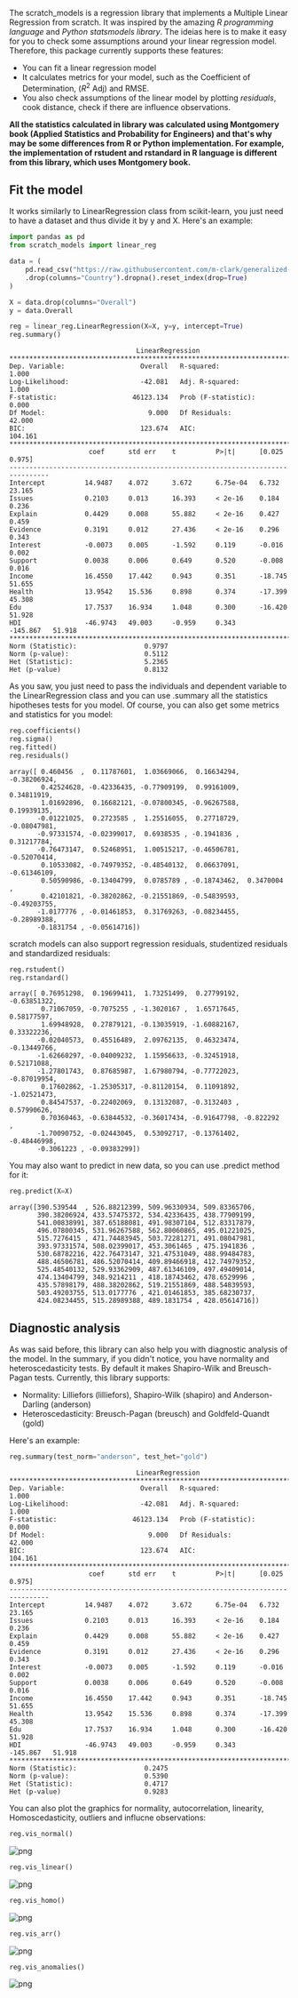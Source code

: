The scratch_models is a regression library that implements a Multiple Linear Regression from scratch. It was inspired by the amazing *R programming language* and *Python statsmodels library*. The ideias here is to make it easy for you to check some assumptions around your linear regression model. Therefore, this package currently supports these features:

- You can fit a linear regression model
- It calculates metrics for your model, such as the Coefficient of Determination, ($R^2$ Adj) and RMSE.
- You also check assumptions of the linear model by plotting *residuals*, cook distance, check if there are influence observations.

**All the statistics calculated in library was calculated using Montgomery book (Applied Statistics and Probability for Engineers) and that's why may be some differences from R or Python implementation. For example, the implementation of rstudent and rstandard in R language is different from this library, which uses Montgomery book.**

## Fit the model

It works similarly to LinearRegression class from scikit-learn, you just need to have a dataset and thus divide it by y and X. Here's an example:


```python
import pandas as pd
from scratch_models import linear_reg

data = (
    pd.read_csv("https://raw.githubusercontent.com/m-clark/generalized-additive-models/master/data/pisasci2006.csv")
    .drop(columns="Country").dropna().reset_index(drop=True)
)

X = data.drop(columns="Overall")
y = data.Overall

reg = linear_reg.LinearRegression(X=X, y=y, intercept=True)
reg.summary()
```

                                    LinearRegression                                
    ********************************************************************************
    Dep. Variable:                   Overall   R-squared:                      1.000
    Log-Likelihood:                  -42.081   Adj. R-squared:                 1.000
    F-statistic:                   46123.134   Prob (F-statistic):             0.000
    Df Model:                          9.000   Df Residuals:                  42.000
    BIC:                             123.674   AIC:                          104.161
    ********************************************************************************
                        coef      std err    t          P>|t|      [0.025     0.975]    
    --------------------------------------------------------------------------------
    Intercept          14.9487    4.072      3.672      6.75e-04   6.732      23.165    
    Issues             0.2103     0.013      16.393     < 2e-16    0.184      0.236     
    Explain            0.4429     0.008      55.882     < 2e-16    0.427      0.459     
    Evidence           0.3191     0.012      27.436     < 2e-16    0.296      0.343     
    Interest           -0.0073    0.005      -1.592     0.119      -0.016     0.002     
    Support            0.0038     0.006      0.649      0.520      -0.008     0.016     
    Income             16.4550    17.442     0.943      0.351      -18.745    51.655    
    Health             13.9542    15.536     0.898      0.374      -17.399    45.308    
    Edu                17.7537    16.934     1.048      0.300      -16.420    51.928    
    HDI                -46.9743   49.003     -0.959     0.343      -145.867   51.918    
    ********************************************************************************
    Norm (Statistic):                 0.9797
    Norm (p-value):                   0.5112
    Het (Statistic):                  5.2365
    Het (p-value)                     0.8132


As you saw, you just need to pass the individuals and dependent variable to the LinearRegression class and you can use .summary all the statistics  hipotheses tests for you model. Of course, you can also get some metrics and statistics for you model:


```python
reg.coefficients()
reg.sigma()
reg.fitted()
reg.residuals()
```




    array([ 0.460456  ,  0.11787601,  1.03669066,  0.16634294, -0.38206924,
            0.42524628, -0.42336435, -0.77909199,  0.99161009,  0.34811919,
            1.01692896,  0.16682121, -0.07800345, -0.96267588,  0.19939135,
           -0.01221025,  0.2723585 ,  1.25516055,  0.27718729, -0.08047981,
           -0.97331574, -0.02399017,  0.6938535 , -0.1941836 ,  0.31217784,
           -0.76473147,  0.52468951,  1.00515217, -0.46506781, -0.52070414,
            0.10533082, -0.74979352, -0.48540132,  0.06637091, -0.61346109,
            0.50590986, -0.13404799,  0.0785789 , -0.18743462,  0.3470004 ,
            0.42101821, -0.38202862, -0.21551869, -0.54839593, -0.49203755,
           -1.0177776 , -0.01461853,  0.31769263, -0.08234455, -0.28989388,
           -0.1831754 , -0.05614716])



scratch models can also support regression residuals, studentized residuals and standardized residuals:


```python
reg.rstudent()
reg.rstandard()
```




    array([ 0.76951298,  0.19699411,  1.73251499,  0.27799192, -0.63851322,
            0.71067059, -0.7075255 , -1.3020167 ,  1.65717645,  0.58177597,
            1.69948928,  0.27879121, -0.13035919, -1.60882167,  0.33322236,
           -0.02040573,  0.45516489,  2.09762135,  0.46323474, -0.13449766,
           -1.62660297, -0.04009232,  1.15956633, -0.32451918,  0.52171088,
           -1.27801743,  0.87685987,  1.67980794, -0.77722023, -0.87019954,
            0.17602862, -1.25305317, -0.81120154,  0.11091892, -1.02521473,
            0.84547537, -0.22402069,  0.13132087, -0.3132403 ,  0.57990626,
            0.70360463, -0.63844532, -0.36017434, -0.91647798, -0.822292  ,
           -1.70090752, -0.02443045,  0.53092717, -0.13761402, -0.48446998,
           -0.3061223 , -0.09383299])



You may also want to predict in new data, so you can use .predict method for it:


```python
reg.predict(X=X)
```




    array([390.539544  , 526.88212399, 509.96330934, 509.83365706,
           390.38206924, 433.57475372, 534.42336435, 438.77909199,
           541.00838991, 387.65188081, 491.98307104, 512.83317879,
           496.07800345, 531.96267588, 562.80060865, 495.01221025,
           515.7276415 , 471.74483945, 503.72281271, 491.08047981,
           393.97331574, 508.02399017, 453.3061465 , 475.1941836 ,
           530.68782216, 422.76473147, 321.47531049, 488.99484783,
           488.46506781, 486.52070414, 409.89466918, 412.74979352,
           525.48540132, 529.93362909, 487.61346109, 497.49409014,
           474.13404799, 348.9214211 , 418.18743462, 478.6529996 ,
           435.57898179, 488.38202862, 519.21551869, 488.54839593,
           503.49203755, 513.0177776 , 421.01461853, 385.68230737,
           424.08234455, 515.28989388, 489.1831754 , 428.05614716])



## Diagnostic analysis

As was said before, this library can also help you with diagnostic analysis of the model. In the summary, if you didn't notice, you have normality and heteroscedasticity tests. By default it makes Shapiro-Wilk and Breusch-Pagan tests. Currently, this library supports:

- Normality: Lilliefors (lilliefors), Shapiro-Wilk (shapiro) and Anderson-Darling (anderson)
- Heteroscedasticity: Breusch-Pagan (breusch) and Goldfeld-Quandt (gold)

Here's an example:


```python
reg.summary(test_norm="anderson", test_het="gold")
```

                                    LinearRegression                                
    ********************************************************************************
    Dep. Variable:                   Overall   R-squared:                      1.000
    Log-Likelihood:                  -42.081   Adj. R-squared:                 1.000
    F-statistic:                   46123.134   Prob (F-statistic):             0.000
    Df Model:                          9.000   Df Residuals:                  42.000
    BIC:                             123.674   AIC:                          104.161
    ********************************************************************************
                        coef      std err    t          P>|t|      [0.025     0.975]    
    --------------------------------------------------------------------------------
    Intercept          14.9487    4.072      3.672      6.75e-04   6.732      23.165    
    Issues             0.2103     0.013      16.393     < 2e-16    0.184      0.236     
    Explain            0.4429     0.008      55.882     < 2e-16    0.427      0.459     
    Evidence           0.3191     0.012      27.436     < 2e-16    0.296      0.343     
    Interest           -0.0073    0.005      -1.592     0.119      -0.016     0.002     
    Support            0.0038     0.006      0.649      0.520      -0.008     0.016     
    Income             16.4550    17.442     0.943      0.351      -18.745    51.655    
    Health             13.9542    15.536     0.898      0.374      -17.399    45.308    
    Edu                17.7537    16.934     1.048      0.300      -16.420    51.928    
    HDI                -46.9743   49.003     -0.959     0.343      -145.867   51.918    
    ********************************************************************************
    Norm (Statistic):                 0.2475
    Norm (p-value):                   0.5390
    Het (Statistic):                  0.4717
    Het (p-value)                     0.9283


You can also plot the graphics for normality, autocorrelation, linearity, Homoscedasticity, outliers and influcne observations:


```python
reg.vis_normal()
```


    
![png](README_files/README_14_0.png)
    



```python
reg.vis_linear()
```


    
![png](README_files/README_15_0.png)
    



```python
reg.vis_homo()
```


    
![png](README_files/README_16_0.png)
    



```python
reg.vis_arr()
```


    
![png](README_files/README_17_0.png)
    



```python
reg.vis_anomalies()
```


    
![png](README_files/README_18_0.png)
    


